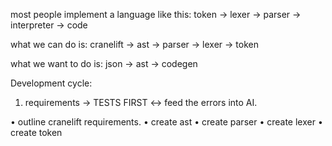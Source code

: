 

most people implement a language like this:
token -> lexer -> parser -> interpreter -> code


what we can do is:
cranelift -> ast -> parser -> lexer -> token


what we want to do is:
json -> ast -> codegen



Development cycle:
1. requirements -> TESTS FIRST <-> feed the errors into AI.


• outline cranelift requirements.
• create ast
• create parser
• create lexer
• create token
